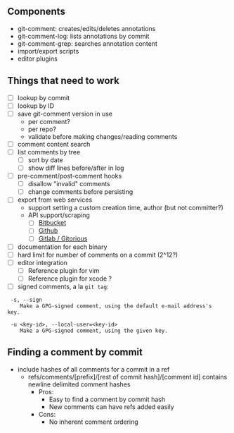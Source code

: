 ## Components

- git-comment: creates/edits/deletes annotations
- git-comment-log: lists annotations by commit
- git-comment-grep: searches annotation content
- import/export scripts
- editor plugins

## Things that need to work

- [ ] lookup by commit
- [ ] lookup by ID
- [ ] save git-comment version in use
  * per comment?
  * per repo?
  * validate before making changes/reading comments
- [ ] comment content search
- [ ] list comments by tree
  * [ ] sort by date
  * [ ] show diff lines before/after in log
- [ ] pre-comment/post-comment hooks
  * [ ] disallow "invalid" comments
  * [ ] change comments before persisting
- [ ] export from web services
  * support setting a custom creation time, author (but not committer?)
  * API support/scraping
    - [ ] [Bitbucket](https://confluence.atlassian.com/display/BITBUCKET/pullrequests+Resource)
    - [ ] [Github](https://developer.github.com/v3/repos/comments/#list-comments-for-a-single-commit)
    - [ ] [Gitlab / Gitorious](http://doc.gitlab.com/ce/api/notes.html)
- [ ] documentation for each binary
- [ ] hard limit for number of comments on a commit (2^12?)
- [ ] editor integration
  * [ ] Reference plugin for vim
  * [ ] Reference plugin for xcode ?
- [ ] signed comments, a la `git tag`:

```
 -s, --sign
    Make a GPG-signed comment, using the default e-mail address's
key.

 -u <key-id>, --local-user=<key-id>
    Make a GPG-signed comment, using the given key.
```

## Finding a comment by commit
* include hashes of all comments for a commit in a ref
  - refs/comments/[prefix]/[rest of commit hash]/[comment id] contains newline delimited comment hashes
    * Pros:
      - Easy to find a comment by commit hash
      - New comments can have refs added easily
    * Cons:
      - No inherent comment ordering
